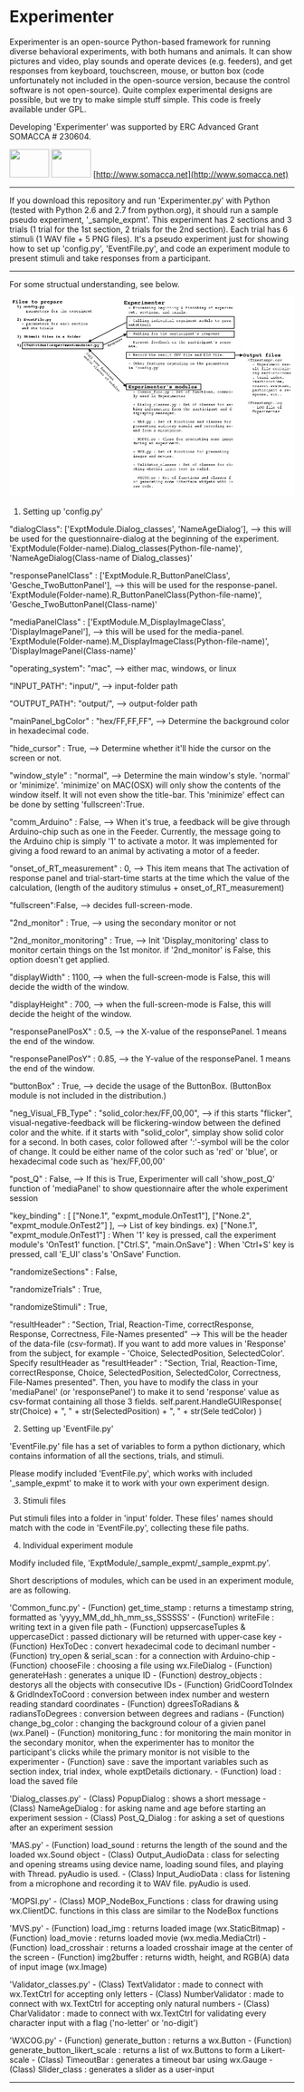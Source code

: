 Experimenter
============

Experimenter is an open-source Python-based framework for running diverse behavioral experiments, with both humans and animals.  It can show pictures and video, play sounds and operate devices (e.g. feeders), and get responses from keyboard, touchscreen, mouse, or button box (code unfortunately not included in the open-source version, because the control software is not open-source).  Quite complex experimental designs are possible, but we try to make simple stuff simple. This code is freely available under GPL.

Developing 'Experimenter' was supported by ERC Advanced Grant SOMACCA # 230604. 

<img src="http://www.somacca.net/somacca/img/jaune.jpg" width=70, height=50> <img src="http://www.somacca.net/somacca/img/FP7-gen-RGB.jpg" width=70, height=50> [http://www.somacca.net](http://www.somacca.net)

-----------------------------------

If you download this repository and run 'Experimenter.py' with Python (tested with Python 2.6 and 2.7 from python.org), it should run a sample pseudo experiment, '_sample_expmt'. This experiment has 2 sections and 3 trials (1 trial for the 1st section, 2 trials for the 2nd section). Each trial has 6 stimuli (1 WAV file + 5 PNG files). It's a pseudo experiment just for showing how to set up 'config.py', 'EventFile.py', and code an experiment module to present stimuli and take responses from a participant.

-----------------------------------

For some structual understanding, see below.

<img src="https://github.com/cogbio/Experimenter/blob/master/README.png">

1. Setting up 'config.py'

  "dialogClass": ['ExptModule.Dialog_classes', 'NameAgeDialog'], --> this will be used for the questionnaire-dialog at the beginning of the experiment. 'ExptModule(Folder-name).Dialog_classes(Python-file-name)', 'NameAgeDialog(Class-name of Dialog_classes)'

  "responsePanelClass" : ['ExptModule.R_ButtonPanelClass', 'Gesche_TwoButtonPanel'], --> this will be used for the response-panel. 'ExptModule(Folder-name).R_ButtonPanelClass(Python-file-name)', 'Gesche_TwoButtonPanel(Class-name)'

  "mediaPanelClass" : ['ExptModule.M_DisplayImageClass', 'DisplayImagePanel'], --> this will be used for the media-panel. 'ExptModule(Folder-name).M_DisplayImageClass(Python-file-name)', 'DisplayImagePanel(Class-name)'

  "operating_system": "mac", --> either mac, windows, or linux  

  "INPUT_PATH": "input/", --> input-folder path

  "OUTPUT_PATH": "output/", --> output-folder path

  "mainPanel_bgColor" : "hex/FF,FF,FF", --> Determine the background color in hexadecimal code.

  "hide_cursor" : True, --> Determine whether it'll hide the cursor on the screen or not.

  "window_style" : "normal", --> Determine the main window's style. 'normal' or 'minimize'. 'minimize' on MAC(OSX) will only show the contents of the window itself. It will not even show the title-bar. This 'minimize' effect can be done by setting 'fullscreen':True.

  "comm_Arduino" : False, --> When it's true, a feedback will be give through Arduino-chip such as one in the Feeder. Currently, the message going to the Arduino chip is simply '1' to activate a motor. It was implemented for giving a food reward to an animal by activating a motor of a feeder.

  "onset_of_RT_measurement" : 0, --> This item means that The activation of response panel and trial-start-time starts at the time which the value of the calculation, (length of the auditory stimulus + onset_of_RT_measurement)

  "fullscreen":False, --> decides full-screen-mode.

  "2nd_monitor" : True, --> using the secondary monitor or not

  "2nd_monitor_monitoring" : True, --> Init 'Display_monitoring' class to monitor certain things on the 1st monitor. if '2nd_monitor' is False, this option doesn't get applied.

  "displayWidth" : 1100, --> when the full-screen-mode is False, this will decide the width of the window.

  "displayHeight" : 700, --> when the full-screen-mode is False, this will decide the height of the window.

  "responsePanelPosX" : 0.5, --> the X-value of the responsePanel. 1 means the end of the window.

  "responsePanelPosY" : 0.85, --> the Y-value of the responsePanel. 1 means the end of the window.

  "buttonBox" : True, --> decide the usage of the ButtonBox. (ButtonBox module is not included in the distribution.)

  "neg_Visual_FB_Type" : "solid_color:hex/FF,00,00", --> if this starts "flicker", visual-negative-feedback will be flickering-window between the defined color and the white. if it starts with "solid_color", simplay show solid color for a second. In both cases, color followed after ':'-symbol will be the color of change. It could be either name of the color such as 'red' or 'blue', or hexadecimal code such as 'hex/FF,00,00'

  "post_Q" : False, --> If this is True, Experimenter will call 'show_post_Q' function of 'mediaPanel' to show questionnaire after the whole experiment session

  "key_binding" : [ ["None.1", "expmt_module.OnTest1"], ["None.2", "expmt_module.OnTest2"] ], --> List of key bindings. ex) ["None.1", "expmt_module.OnTest1"] : When '1' key is pressed, call the experiment module's 'OnTest1' function. ["Ctrl.S", "main.OnSave"] : When 'Ctrl+S' key is pressed, call 'E_UI' class's 'OnSave' Function.

  "randomizeSections" : False,

  "randomizeTrials" : True,

  "randomizeStimuli" : True,

  "resultHeader" : "Section, Trial, Reaction-Time, correctResponse, Response, Correctness, File-Names presented" --> This will be the header of the data-file (csv-format). If you want to add more values in 'Response' from the subject, for example - 'Choice, SelectedPosition, SelectedColor'. Specify resultHeader as "resultHeader" : "Section, Trial, Reaction-Time, correctResponse, Choice, SelectedPosition, SelectedColor, Correctness, File-Names presented". Then, you have to modify the class in your 'mediaPanel' (or 'responsePanel') to make it to send 'response' value as csv-format containing all those 3 fields. self.parent.HandleGUIResponse( str(Choice) + ", " + str(SelectedPosition) + ", " + str(Sele tedColor) )



2. Setting up 'EventFile.py'

  'EventFile.py' file has a set of variables to form a python dictionary, which contains information of all the sections, trials, and stimuli.

  Please modify included 'EventFile.py', which works with included '_sample_expmt' to make it to work with your own experiment design.



3. Stimuli files

  Put stimuli files into a folder in 'input' folder. These files' names should match with the code in 'EventFile.py', collecting these file paths.



4. Individual experiment module

  Modify included file, 'ExptModule/_sample_expmt/_sample_expmt.py'.

  Short descriptions of modules, which can be used in an experiment module, are as following.

  'Common_func.py'
    - (Function) get_time_stamp : returns a timestamp string, formatted as 'yyyy_MM_dd_hh_mm_ss_SSSSSS'
    - (Function) writeFile : writing text in a given file path
    - (Function) uppsercaseTuples & uppercaseDict : passed dictionary will be returned with upper-case key
    - (Function) HexToDec : convert hexadecimal code to decimanl number
    - (Function) try_open & serial_scan : for a connection with Arduino-chip
    - (Function) chooseFile : choosing a file using wx.FileDialog
    - (Function) generateHash : generates a unique ID
    - (Function) destroy_objects : destorys all the objects with consecutive IDs
    - (Function) GridCoordToIndex & GridIndexToCoord : conversion between index number and western reading standard coordinates
    - (Function) dgreesToRadians & radiansToDegrees : conversion between degrees and radians
    - (Function) change_bg_color : changing the background colour of a givien panel (wx.Panel)
    - (Function) monitoring_func : for monitoring the main monitor in the secondary monitor, when the experimenter has to monitor the participant's clicks while the primary monitor is not visible to the experimenter
    - (Function) save : save the important variables such as section index, trial index, whole exptDetails dictionary.
    - (Function) load : load the saved file

  'Dialog_classes.py'
    - (Class) PopupDialog : shows a short message
    - (Class) NameAgeDialog : for asking name and age before starting an experiment session
    - (Class) Post_Q_Dialog : for asking a set of questions after an experiment session

  'MAS.py'
    - (Function) load_sound : returns the length of the sound and the loaded wx.Sound object
    - (Class) Output_AudioData : class for selecting and opening streams using device name, loading sound files, and playing with Thread. pyAudio is used.
    - (Class) Input_AudioData : class for listening from a microphone and recording it to WAV file. pyAudio is used.

  'MOPSI.py'
    - (Class) MOP_NodeBox_Functions : class for drawing using wx.ClientDC. functions in this class are similar to the NodeBox functions

  'MVS.py'
    - (Function) load_img : returns loaded image (wx.StaticBitmap)
    - (Function) load_movie : returns loaded movie (wx.media.MediaCtrl)
    - (Function) load_crosshair : returns a loaded crosshair image at the center of the screen
    - (Function) img2buffer : returns width, height, and RGB(A) data of input image (wx.Image)

  'Validator_classes.py'
    - (Class) TextValidator : made to connect with wx.TextCtrl for accepting only letters
    - (Class) NumberValidator : made to connect with wx.TextCtrl for accepting only natural numbers
    - (Class) CharValidator : made to connect with wx.TextCtrl for validating every character input with a flag ('no-letter' or 'no-digit')

  'WXCOG.py'
    - (Function) generate_button : returns a wx.Button
    - (Function) generate_button_likert_scale : returns a list of wx.Buttons to form a Likert-scale
    - (Class) TimeoutBar : generates a timeout bar using wx.Gauge
    - (Class) Slider_class : generates a slider as a user-input

-----------------------------------



